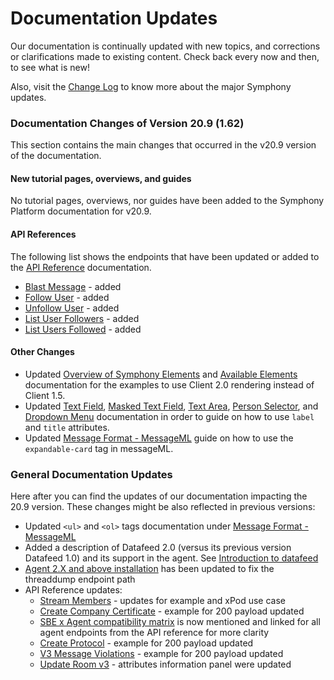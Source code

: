 # Documentation Updates

Our documentation is continually updated with new topics, and corrections or clarifications made to existing content. Check back every now and then, to see what is new!

Also, visit the [Change Log](change-log.md) to know more about the major Symphony updates.

### Documentation Changes of Version 20.9 \(1.62\)

This section contains the main changes that occurred in the v20.9 version of the documentation.

#### **New tutorial pages, overviews, and guides**

No tutorial pages, overviews, nor guides have been added to the Symphony Platform documentation for v20.9.

#### **API References**

The following list shows the endpoints that have been updated or added to the [API Reference](https://rest-api.symphony.com/v20.9/reference) documentation.

* [Blast Message](https://developers.symphony.com/restapi/v20.9/reference#blast-message) - added
* [Follow User](https://developers.symphony.com/restapi/v20.9/reference#follow-user) - added
* [Unfollow User](https://developers.symphony.com/restapi/v20.9/reference#unfollow-user) - added
* [List User Followers](https://developers.symphony.com/restapi/v20.9/reference#list-user-followers) - added
* [List Users Followed](https://developers.symphony.com/restapi/v20.9/reference#list-users-followed) - added

#### Other Changes

* Updated [Overview of Symphony Elements](../building-bots-on-symphony/symphony-elements/) and [Available Elements](../building-bots-on-symphony/symphony-elements/available-elements/) documentation for the examples to use Client 2.0 rendering instead of Client 1.5.
* Updated [Text Field](../building-bots-on-symphony/symphony-elements/available-elements/text-field.md), [Masked Text Field](../building-bots-on-symphony/symphony-elements/available-elements/masked-text-field.md), [Text Area](../building-bots-on-symphony/symphony-elements/available-elements/text-area.md), [Person Selector](../building-bots-on-symphony/symphony-elements/available-elements/person-selector.md), and [Dropdown Menu](../building-bots-on-symphony/symphony-elements/available-elements/dropdown-menu.md) documentation in order to guide on how to use `label` and `title` attributes.
* Updated [Message Format - MessageML](../building-bots-on-symphony/messages/overview-of-messageml/message-format-messageml.md) guide on how to use the `expandable-card` tag in messageML.

### General Documentation Updates

Here after you can find the updates of our documentation impacting the 20.9 version. These changes might be also reflected in previous versions:

* Updated `<ul>` and `<ol>` tags documentation under [Message Format - MessageML](../building-bots-on-symphony/messages/overview-of-messageml/message-format-messageml.md)
* Added a description of Datafeed 2.0 \(versus its previous version Datafeed 1.0\) and its support in the agent. See [Introduction to datafeed](https://developers.symphony.com/restapi/v20.9/reference#introduction-to-datafeed)
* [Agent 2.X and above installation](agent-guide/agent-2.x-and-above-installation.md) has been updated to fix the threaddump endpoint path
* API Reference updates:
  * [Stream Members](https://developers.symphony.com/restapi/v20.9/reference#stream-members) - updates for example and xPod use case
  * [Create Company Certificate](https://developers.symphony.com/restapi/v20.9/reference#create-company-certificate) - example for 200 payload updated
  * [SBE x Agent compatibility matrix](agent-guide/sbe-x-agent-compatibility-matrix.md) is now mentioned and linked for all agent endpoints from the API reference for more clarity
  * [Create Protocol](https://developers.symphony.com/restapi/v20.9/reference#create-protocol) - example for 200 payload updated
  * [V3 Message Violations](https://developers.symphony.com/restapi/v20.9/reference#v3-message-violations) - example for 200 payload updated
  * [Update Room v3](https://developers.symphony.com/restapi/v20.9/reference#update-room-v3) - attributes information panel were updated



